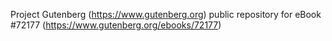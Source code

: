 Project Gutenberg (https://www.gutenberg.org) public repository
for eBook #72177 (https://www.gutenberg.org/ebooks/72177)
